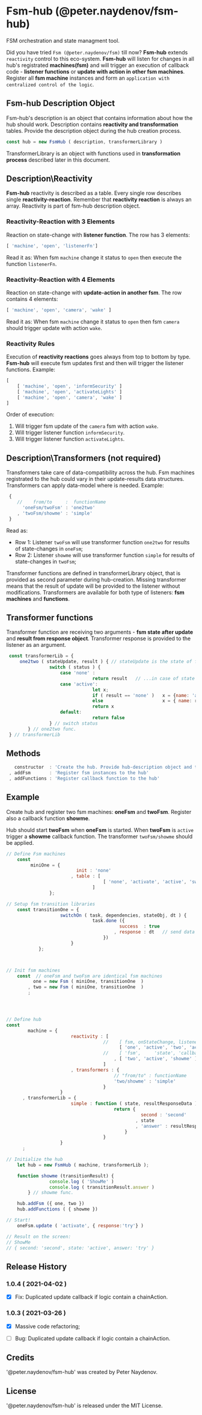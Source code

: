 # Fsm-hub (@peter.naydenov/fsm-hub)

FSM orchestration and state managment tool.

Did you have tried `Fsm (@peter.naydenov/fsm)` till now? **Fsm-hub** extends `reactivity` control to this eco-system. **Fsm-hub** will listen for changes in all hub's registrated **machines(fsm)** and will trigger an execution of callback code - **listener functions** or **update with action in other fsm machines**. Register all **fsm machine** instances and form an `application with centralized control of the logic`.





## Fsm-hub Description Object
Fsm-hub's description is an object that contains information about how the hub should work. Description contains **reactivity and transformation** tables. Provide the description object during the hub creation process.

```js 
const hub = new FsmHub ( description, transformerLibrary )

```
TransformerLibrary is an object with functions used in **transformation process** described later in this document.





## Description\Reactivity
**Fsm-hub** reactivity is described as a table. Every single row describes single **reactivity-reaction**. Remember that **reactivity reaction** is always an array. Reactivity is part of fsm-hub description object.

### Reactivity-Reaction with 3 Elements
Reaction on state-change with **listener function**. The row has 3 elements:

```js
[ 'machine', 'open', 'listenerFn']

```

Read it as: When fsm `machine` change it status to `open` then execute the function `listenerFn`.

### Reactivity-Reaction with 4 Elements
Reaction on state-change with **update-action in another fsm**. The row contains 4 elements:

```js
[ 'machine', 'open', 'camera', 'wake' ]

```
Read it as: When fsm `machine` change it status to `open` then fsm `camera` should trigger update with action `wake`.


### Reactivity Rules
Execution of **reactivity reactions** goes always from top to bottom by type. **Fsm-hub** will execute fsm updates first and then will trigger the listener functions. Example:

```js
[
    [ 'machine', 'open', 'informSecurity' ]
    [ 'machine', 'open', 'activateLights' ]
    [ 'machine', 'open', 'camera', 'wake' ]
]
```
Order of execution:
1. Will trigger fsm update of the `camera` fsm with action `wake`.
2. Will trigger listener function `informSecurity`.
3. Will trigger listener function `activateLights`.







## Description\Transformers (not required)
Transformers take care of data-compatibility across the hub. Fsm machines registrated to the hub could vary in their update-results data structures. Transformers can apply data-model where is needed. Example:

```js
 {
    //    from/to     :  functionName
      'oneFsm/twoFsm' : 'one2two'
    , 'twoFsm/showme' : 'simple' 
 }
```

Read as:
- Row 1: Listener `twoFsm` will use transformer function `one2two` for results of state-changes in `oneFsm`;
- Row 2: Listener `showme` will use transformer function `simple` for results of state-changes in `twoFsm`;

Transformer functions are defined in transformerLibrary object, that is provided as second parameter during hub-creation. Missing transformer means that the result of update will be provided to the listener without modifications. Transformers are available for both type of listeners: **fsm machines** and **functions**. 





## Transformer functions
Transformer function are receiving two arguments - **fsm state after update** and **result from response object**. Transformer response is provided to the listener as an argument.

```js
 const transformerLib = {
     one2two ( stateUpdate, result ) { // stateUpdate is the state of fsm, result is from fsm transition response.
                switch ( status ) {
                    case 'none' :
                                return result   // ...in case of state 'none': Provide result to the listener without changes
                    case 'active':
                                let x;
                                if ( result == 'none' )   x = {name: 'abc', project: 'undefined' }
                                else                      x = { name: result.name, project: result.project }
                                return x
                    default:
                                return false
                } // switch status
        } // one2two func.
 } // transformerLib
```


## Methods

```js
   constructor  : 'Create the hub. Provide hub-description object and transformation'
 , addFsm       : 'Register fsm instances to the hub'
 , addFunctions : 'Register callback function to the hub'

```




## Example
Create hub and register two fsm machines: **oneFsm** and **twoFsm**. Register also a callback function **showme**.

Hub should start **twoFsm** when **oneFsm** is started. When **twoFsm** is `active` trigger a **showme** callback function. The transformer `twoFsm/showme` should be applied.

```js
// Define Fsm machines
    const 
         miniOne = {
                          init : 'none'
                        , table : [
                                    [ 'none', 'activate', 'active', 'switchOn']
                                ]
                };

// Setup fsm transition libraries
    const transitionOne = {
                    switchOn ( task, dependencies, stateObj, dt ) {
                                task.done ({ 
                                          success  : true 
                                        , response : dt   // send data without changes
                                    })
                        }
            };



// Init fsm machines
    const  // oneFsm and twoFsm are identical fsm machines
          one = new Fsm ( miniOne, transitionOne  )
        , two = new Fsm ( miniOne, transitionOne  )
        ;




// Define hub
const 
        machine = {
                        reactivity : [
                                    //    [ fsm, onStateChange, listenerFsm , action  ]
                                          [ 'one', 'active', 'two', 'activate'  ]
                                    //    [ 'fsm',     'state', 'callbackFn' ]
                                        , [ 'two', 'active', 'showme' ]
                                    ]
                        , transformers : {
                                        // "from/to" : functionName
                                        'two/showme' : 'simple'
                                    }       
                    }
      , transformerLib = {
                        simple : function ( state, resultResponseData ) {
                                        return {
                                                  second : 'second'
                                                , state
                                                , 'answer' : resultResponseData.response
                                            }
                                    } 
                    }
      ;

// Initialize the hub
    let hub = new FsmHub ( machine, transformerLib );

    function showme (transitionResult) {
                console.log ( 'ShowMe' )
                console.log ( transitionResult.answer )
        } // showme func.

    hub.addFsm ({ one, two })
    hub.addFunctions ( { showme })

// Start!
    oneFsm.update ( 'activate', { response:'try'} )

// Result on the screen:
// ShowMe
// { second: 'second', state: 'active', answer: 'try' }

```



## Release History



### 1.0.4 ( 2021-04-02 )
 - [x] Fix: Duplicated update callback if logic contain a chainAction.

### 1.0.3 ( 2021-03-26 )
 - [x] Massive code refactoring;
 - [ ] Bug: Duplicated update callback if logic contain a chainAction.






 ## Credits
'@peter.naydenov/fsm-hub' was created by Peter Naydenov.


## License
'@peter.naydenov/fsm-hub' is released under the MIT License.


